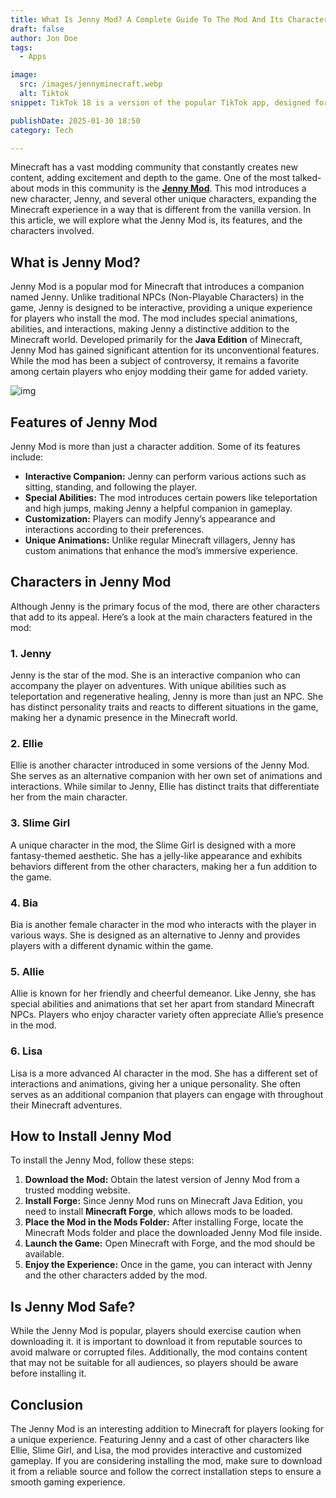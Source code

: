 ```yaml
---
title: What Is Jenny Mod? A Complete Guide To The Mod And Its Characters
draft: false
author: Jon Doe 
tags:
  - Apps

image:
  src: /images/jennyminecraft.webp
  alt: Tiktok
snippet: TikTok 18 is a version of the popular TikTok app, designed for users who want fewer restrictions on content.

publishDate: 2025-01-30 18:50
category: Tech

---
```


Minecraft has a vast modding community that constantly creates new content, adding excitement and depth to the game. One of the most talked-about mods in this community is the [**Jenny Mod**](https://jennymodapp.com/). This mod introduces a new character, Jenny, and several other unique characters, expanding the Minecraft experience in a way that is different from the vanilla version. In this article, we will explore what the Jenny Mod is, its features, and the characters involved.

## What is Jenny Mod? ##
Jenny Mod is a popular mod for Minecraft that introduces a companion named Jenny. Unlike traditional NPCs (Non-Playable Characters) in the game, Jenny is designed to be interactive, providing a unique experience for players who install the mod. The mod includes special animations, abilities, and interactions, making Jenny a distinctive addition to the Minecraft world.
Developed primarily for the **Java Edition** of Minecraft, Jenny Mod has gained significant attention for its unconventional features. While the mod has been a subject of controversy, it remains a favorite among certain players who enjoy modding their game for added variety.

![img](/images/jennyminecraft.webp)

## Features of Jenny Mod ##
Jenny Mod is more than just a character addition. Some of its features include:

* **Interactive Companion:** Jenny can perform various actions such as sitting, standing, and following the player.  
* **Special Abilities:** The mod introduces certain powers like teleportation and high jumps, making Jenny a helpful companion in gameplay.  
* **Customization:** Players can modify Jenny’s appearance and interactions according to their preferences.  
* **Unique Animations:** Unlike regular Minecraft villagers, Jenny has custom animations that enhance the mod’s immersive experience.

## Characters in Jenny Mod ##
Although Jenny is the primary focus of the mod, there are other characters that add to its appeal. Here’s a look at the main characters featured in the mod:

### 1. Jenny ###
Jenny is the star of the mod. She is an interactive companion who can accompany the player on adventures. With unique abilities such as teleportation and regenerative healing, Jenny is more than just an NPC. She has distinct personality traits and reacts to different situations in the game, making her a dynamic presence in the Minecraft world.

### 2. Ellie ###
Ellie is another character introduced in some versions of the Jenny Mod. She serves as an alternative companion with her own set of animations and interactions. While similar to Jenny, Ellie has distinct traits that differentiate her from the main character.

### 3. Slime Girl ##
A unique character in the mod, the Slime Girl is designed with a more fantasy-themed aesthetic. She has a jelly-like appearance and exhibits behaviors different from the other characters, making her a fun addition to the game.

### 4. Bia ###
Bia is another female character in the mod who interacts with the player in various ways. She is designed as an alternative to Jenny and provides players with a different dynamic within the game.

### 5. Allie ###
Allie is known for her friendly and cheerful demeanor. Like Jenny, she has special abilities and animations that set her apart from standard Minecraft NPCs. Players who enjoy character variety often appreciate Allie’s presence in the mod.

### 6. Lisa ###
Lisa is a more advanced AI character in the mod. She has a different set of interactions and animations, giving her a unique personality. She often serves as an additional companion that players can engage with throughout their Minecraft adventures.

## How to Install Jenny Mod ##
To install the Jenny Mod, follow these steps:

1. **Download the Mod:** Obtain the latest version of Jenny Mod from a trusted modding website.  
2. **Install Forge:** Since Jenny Mod runs on Minecraft Java Edition, you need to install **Minecraft Forge**, which allows mods to be loaded.  
3. **Place the Mod in the Mods Folder:** After installing Forge, locate the Minecraft Mods folder and place the downloaded Jenny Mod file inside.  
4. **Launch the Game:** Open Minecraft with Forge, and the mod should be available.  
5. **Enjoy the Experience:** Once in the game, you can interact with Jenny and the other characters added by the mod.

## Is Jenny Mod Safe? ##
While the Jenny Mod is popular, players should exercise caution when downloading it. it is important to download it from reputable sources to avoid malware or corrupted files. Additionally, the mod contains content that may not be suitable for all audiences, so players should be aware before installing it.

## Conclusion ##
The Jenny Mod is an interesting addition to Minecraft for players looking for a unique experience. Featuring Jenny and a cast of other characters like Ellie, Slime Girl, and Lisa, the mod provides interactive and customized gameplay. If you are considering installing the mod, make sure to download it from a reliable source and follow the correct installation steps to ensure a smooth gaming experience.

